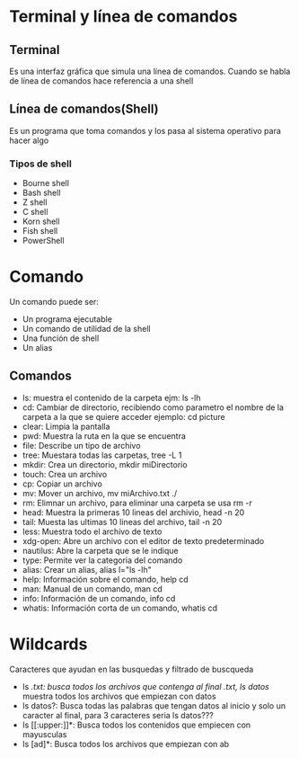 # Terminal y línea de comandos
## Terminal
Es una interfaz gráfica que simula una línea de comandos.
Cuando se habla de línea de comandos hace referencia a una shell
## Línea de comandos(Shell)
Es un programa que toma comandos y los pasa al sistema operativo para hacer algo  
### Tipos de shell
- Bourne shell
- Bash shell
- Z shell
- C shell
- Korn shell
- Fish shell
- PowerShell
# Comando
Un comando puede ser:
* Un programa ejecutable
* Un comando de utilidad de la shell
* Una función de shell
* Un alias
## Comandos 
- ls: muestra el contenido de la carpeta ejm: ls -lh
- cd: Cambiar de directorio, recibiendo como parametro el nombre de la carpeta a la que se quiere acceder ejemplo: cd picture
- clear: Limpia la pantalla
- pwd: Muestra la ruta en la que se encuentra
- file: Describe un tipo de archivo
- tree: Muestara todas las carpetas, tree -L 1
- mkdir: Crea un directorio, mkdir miDirectorio
- touch: Crea un archivo
- cp: Copiar un archivo
- mv: Mover un archivo, mv miArchivo.txt ./
- rm: Elimnar un archivo, para eliminar una carpeta se usa rm -r
- head: Muestra la primeras 10 lineas del archivio, head -n 20
- tail: Muesta las ultimas 10 lineas del archivo, tail -n 20
- less: Muestra todo el archivo de texto
- xdg-open: Abre un archivo con el editor de texto predeterminado
- nautilus: Abre la carpeta que se le indique
- type: Permite ver la categoria del comando
- alias: Crear un alias, alias l="ls -lh"
- help: Información sobre el comando, help cd
- man: Manual de un comando, man cd
- info: Información de un comando, info cd
- whatis: Información corta de un comando, whatis cd
# Wildcards
Caracteres que ayudan en las busquedas y filtrado de buscqueda
- ls *.txt: busca todos los archivos que contenga al final .txt, ls datos* muestra todos los archivos que empiezan con datos
- ls datos?: Busca todas las palabras que tengan datos al inicio y solo un caracter al final, para 3 caracteres seria ls datos???
- ls [[:upper:]]*: Busca todos los contenidos que empiecen con mayusculas
- ls [ad]*: Busca todos los archivos que empiezan con ab